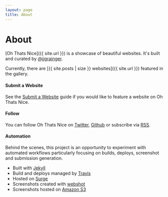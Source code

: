 ```yaml
---
layout: page
title: About
---
```


# About

[Oh Thats Nice]({{ site.url }}) is a showcase of beautiful websites. It's built and curated by [@jjgrainger](https://twitter.com/jjgrainger).

Currently, there are [{{ site.posts | size }} websites]({{ site.url }}) featured in the gallery.

#### Submit a Website

See the [Submit a Website](#) guide if you would like to feature a website on Oh Thats Nice.

#### Follow

You can follow Oh Thats Nice on [Twitter](https://twitter.com/OhThatsNice_), [Github](https://github.com/jjgrainger/ohthatsnice) or subscribe via [RSS](http://feeds.feedburner.com/OhThatsNiceWeb).

#### Automation

Behind the scenes, this project is an opportunity to experiment with automated workflows particularly focusing on builds, deploys, screenshot and submission generation.

* Built with [Jekyll](https://jekyllrb.com/)
* Build and deploys managed by [Travis](https://travis-ci.org)
* Hosted on [Surge](http://surge.sh/)
* Screenshots created with [webshot](https://github.com/jjgrainger/webshot)
* Screenshots hosted on [Amazon S3](https://aws.amazon.com/s3)


